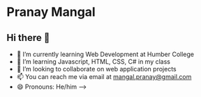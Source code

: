 # Pranay Mangal
## Hi there 👋



- 🔭 I’m currently learning Web Development at Humber College
- 🌱 I’m learning Javascript, HTML, CSS, C# in my class
- 👯 I’m looking to collaborate on web application projects
- 📫 You can reach me via email at mangal.pranay@gmail.com
- 😄 Pronouns: He/him
-->

